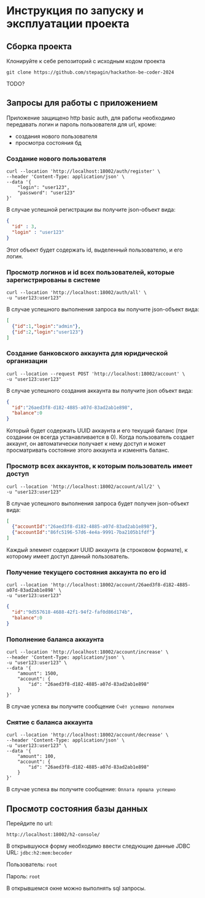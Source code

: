 # Инструкция по запуску и эксплуатации проекта

## Сборка проекта


Клонируйте к себе репозиторий с исходным кодом проекта

```shell
git clone https://github.com/stepagin/hackathon-be-coder-2024
```
TODO?

## Запросы для работы с приложением

Приложение защищено http basic auth, для работы необходимо передавать логин и пароль пользователя для url, кроме:

* создания нового пользователя
* просмотра состояния бд

### Создание нового пользователя
```shell
curl --location 'http://localhost:18002/auth/register' \
--header 'Content-Type: application/json' \
--data '{
    "login": "user123",
    "password": "user123"
}'
```
В случае успешной регистрации вы получите json-объект вида:
```json
{
  "id" : 3,
  "login" : "user123"
}
```

Этот объект будет содержать id, выделенный пользователю, и его логин.

### Просмотр логинов и id всех пользователей, которые зарегистрированы в системе

```shell
curl --location 'http://localhost:18002/auth/all' \
-u "user123:user123"
```

В случае успешного выполнения запроса вы получите json-объект вида:
```json
[
  {"id":1,"login":"admin"},
  {"id":2,"login":"user123"}
]
```

### Создание банковского аккаунта для юридической организации

```shell
curl --location --request POST 'http://localhost:18002/account' \
-u "user123:user123"
```
В случае успешного создания аккаунта вы получите json объект вида:

```json
{
  "id":"26aed3f8-d182-4885-a07d-83ad2ab1e898",
  "balance":0
}
```

Который будет содержать UUID аккаунта и его текущий баланс (при создании он всегда устанавливается в 0).
Когда пользователь создает аккаунт, он автоматически получает к нему доступ и может просматривать состояние этого аккаунта и изменять баланс.

### Просмотр всех аккаунтов, к которым пользователь имеет доступ

```shell
curl --location 'http://localhost:18002/account/all/2' \
-u "user123:user123"
```

В случае успешного выполнения запроса будет получен json-объект вида:
```json
[
  {"accountId":"26aed3f8-d182-4885-a07d-83ad2ab1e898"},
  {"accountId":"86fc5196-57d6-4e4a-9991-7ba2105b1fdf"}
]
```
Каждый элемент содержит UUID аккаунта (в строковом формате), к которому имеет доступ данный пользователь.
### Получение текущего состояния аккаунта по его id

```shell
curl --location 'http://localhost:18002/account/26aed3f8-d182-4885-a07d-83ad2ab1e898' \
-u "user123:user123"
```
```json
{
  "id":"9d557618-4688-42f1-94f2-faf0d86d174b",
  "balance":0
}
```

### Пополнение баланса аккаунта

```shell
curl --location 'http://localhost:18002/account/increase' \
--header 'Content-Type: application/json' \
-u "user123:user123" \
--data '{
	"amount": 1500,
    "account": {
        "id": "26aed3f8-d182-4885-a07d-83ad2ab1e898"
    }
}'
```

В случае успеха вы получите сообщение ``Счёт успешно пополнен``

### Снятие с баланса аккаунта
```shell
curl --location 'http://localhost:18002/account/decrease' \
--header 'Content-Type: application/json' \
-u "user123:user123" \
--data '{
	"amount": 100,
    "account": {
        "id": "26aed3f8-d182-4885-a07d-83ad2ab1e898"
    }
}'
```
В случае успеха вы получите сообщение: ``Оплата прошла успешно``
## Просмотр состояния базы данных

Перейдите по url:
```
http://localhost:18002/h2-console/
```
В открывшуюся форму необходимо ввести следующие данные
JDBC URL: ``jdbc:h2:mem:becoder``

Пользователь: ``root``

Пароль: ``root``

В открывшемся окне можно выполнять sql запросы.